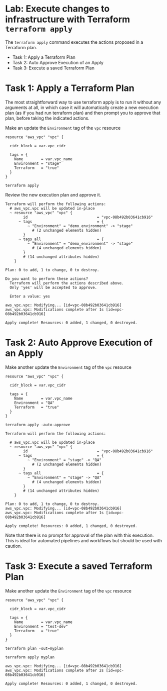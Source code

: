 # Lab: Execute changes to infrastructure with Terraform `terraform apply`

The `terraform apply` command executes the actions proposed in a Terraform plan.

- Task 1: Apply a Terraform Plan
- Task 2: Auto Approve Execution of an Apply
- Task 3: Execute a saved Terraform Plan

# Task 1: Apply a Terraform Plan

The most straightforward way to use terraform apply is to run it without any arguments at all, in which case it will automatically create a new execution plan (as if you had run terraform plan) and then prompt you to approve that plan, before taking the indicated actions.

Make an update the `Environment` tag of the `vpc` resource

```hcl
resource "aws_vpc" "vpc" {

  cidr_block = var.vpc_cidr

  tags = {
    Name        = var.vpc_name
    Environment = "stage"
    Terraform   = "true"
  }
}
```

```shell
terraform apply
```

Review the new execution plan and approve it.

```shell
Terraform will perform the following actions:
  # aws_vpc.vpc will be updated in-place
  ~ resource "aws_vpc" "vpc" {
        id                               = "vpc-08b492b03641cb916"
      ~ tags                             = {
          ~ "Environment" = "demo_environment" -> "stage"
            # (2 unchanged elements hidden)
        }
      ~ tags_all                         = {
          ~ "Environment" = "demo_environment" -> "stage"
            # (4 unchanged elements hidden)
        }
        # (14 unchanged attributes hidden)
    }

Plan: 0 to add, 1 to change, 0 to destroy.

Do you want to perform these actions?
  Terraform will perform the actions described above.
  Only 'yes' will be accepted to approve.

  Enter a value: yes

aws_vpc.vpc: Modifying... [id=vpc-08b492b03641cb916]
aws_vpc.vpc: Modifications complete after 1s [id=vpc-08b492b03641cb916]

Apply complete! Resources: 0 added, 1 changed, 0 destroyed.
```

# Task 2: Auto Approve Execution of an Apply

Make another update the `Environment` tag of the `vpc` resource

```hcl
resource "aws_vpc" "vpc" {

  cidr_block = var.vpc_cidr

  tags = {
    Name        = var.vpc_name
    Environment = "QA"
    Terraform   = "true"
  }
}
```

```shell
terraform apply -auto-approve
```

```shell
Terraform will perform the following actions:

  # aws_vpc.vpc will be updated in-place
  ~ resource "aws_vpc" "vpc" {
        id                               = "vpc-08b492b03641cb916"
      ~ tags                             = {
          ~ "Environment" = "stage" -> "QA"
            # (2 unchanged elements hidden)
        }
      ~ tags_all                         = {
          ~ "Environment" = "stage" -> "QA"
            # (4 unchanged elements hidden)
        }
        # (14 unchanged attributes hidden)
    }

Plan: 0 to add, 1 to change, 0 to destroy.
aws_vpc.vpc: Modifying... [id=vpc-08b492b03641cb916]
aws_vpc.vpc: Modifications complete after 1s [id=vpc-08b492b03641cb916]

Apply complete! Resources: 0 added, 1 changed, 0 destroyed.
```

Note that there is no prompt for approval of the plan with this execution. This is ideal for automated pipelines and workflows but should be used with caution.

# Task 3: Execute a saved Terraform Plan

Make another update the `Environment` tag of the `vpc` resource

```hcl
resource "aws_vpc" "vpc" {

  cidr_block = var.vpc_cidr

  tags = {
    Name        = var.vpc_name
    Environment = "test-dev"
    Terraform   = "true"
  }
}
```

```shell
terraform plan -out=myplan
```

```shell
terraform apply myplan
```

```shell
aws_vpc.vpc: Modifying... [id=vpc-08b492b03641cb916]
aws_vpc.vpc: Modifications complete after 2s [id=vpc-08b492b03641cb916]

Apply complete! Resources: 0 added, 1 changed, 0 destroyed.
```
